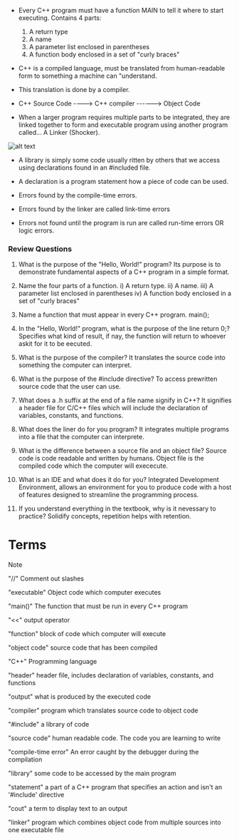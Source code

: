- Every C++ program must have a function MAIN to tell it where to start executing. Contains 4 parts:
    1) A return type
    2) A name
    3) A parameter list enclosed in parentheses
    4) A function body enclosed in a set of "curly braces"

- C++ is a compiled language, must be translated from human-readable form to something a machine can "understand.

- This translation is done by a compiler.

- C++ Source Code ----> C++ compiler ------> Object Code

- When a larger program requires multiple parts to be integrated, they are linked together to form and executable program using another program called... A Linker (Shocker).

![alt text](https://www.tutorialspoint.com/compiler_design/images/language_processing_system.jpg)

- A library is simply some code usually ritten by others that we access using declarations found in an #included file.

- A declaration  is a program statement how a piece of code can be used.

- Errors found by the compile-time errors.

- Errors found by the linker are called link-time errors

- Errors not found until the program is run are called run-time errors OR logic errors.


### Review Questions

1) What is the purpose of the "Hello, World!" program?
Its purpose is to demonstrate fundamental aspects of a C++ program in a simple format.

2) Name the four parts of a function.
    i) A return type.
    ii) A name.
    iii) A parameter list enclosed in parentheses
    iv) A function body enclosed in a set of "curly braces"

3) Name a function that must appear in every C++ program.
main();

4) In the "Hello, World!" program, what is the purpose of the line return 0;?
Specifies what kind of result, if nay, the function will return to whoever askit for it to be eecuted.

5) What is the purpose of the compiler?
It translates the source code into something the computer can interpret.

6) What is the purpose of the #include directive?
To access prewritten source code that the user can use.

7) What does a .h suffix at the end of a file name signify in C++?
It signifies a header file for C/C++ files which will include the declaration of variables, constants, and functions.

8) What does the liner do for you program?
It integrates multiple programs into a file that the computer can interprete.

9) What is the difference between a source file and an object file?
Source code is code readable and written by humans. Object file is the compiled code which the computer will exececute.

10) What is an IDE and what does it do for you?
Integrated Development Environment, allows an environment for you to produce code with a host of features designed to streamline the programming process.

11) If you understand everything in the textbook, why is it nevessary to practice?
Solidify concepts, repetition helps with retention.

# Terms
> [!NOTE]

"//" Comment out slashes

"executable" Object code which computer executes

"main()" The function that must be run in every C++ program

"<<" output operator

"function" block of code which computer will execute

"object code" source code that has been compiled

"C++" Programming language

"header" header file, includes declaration of variables, constants, and functions

"output" what is produced by the executed code

"compiler" program which translates source code to object code

"#include" a library of code

"source code" human readable code. The code you are learning to write

"compile-time error" An error caught by the debugger during the compilation

"library" some code to be accessed by the main program

"statement" a part of a C++ program that specifies an action and isn't an '#include' directive

"cout" a term to display text to an output

"linker" program which combines object code from multiple sources into one executable file